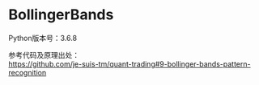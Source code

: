# BollingerBands
Python版本号：3.6.8

参考代码及原理出处：<br>
https://github.com/je-suis-tm/quant-trading#9-bollinger-bands-pattern-recognition<br>
